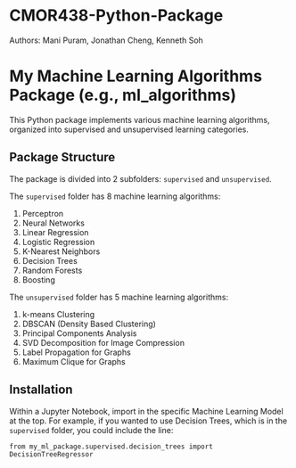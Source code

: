 # CMOR438-Python-Package

Authors: Mani Puram, Jonathan Cheng, Kenneth Soh

# My Machine Learning Algorithms Package (e.g., ml_algorithms)

This Python package implements various machine learning algorithms, organized into supervised and unsupervised learning categories.

## Package Structure

The package is divided into 2 subfolders: ```supervised``` and ```unsupervised```. 

The ```supervised``` folder has 8 machine learning algorithms:
1. Perceptron
2. Neural Networks
3. Linear Regression
4. Logistic Regression
5. K-Nearest Neighbors
6. Decision Trees
7. Random Forests
8. Boosting

The ```unsupervised``` folder has 5 machine learning algorithms:
1. k-means Clustering
2. DBSCAN (Density Based Clustering)
3. Principal Components Analysis
4. SVD Decomposition for Image Compression
5. Label Propagation for Graphs
6. Maximum Clique for Graphs


## Installation


Within a Jupyter Notebook, import in the specific Machine Learning Model at the top. For example, if you wanted to use Decision Trees, which is in the ```supervised``` folder, you could include the line:

```from my_ml_package.supervised.decision_trees import DecisionTreeRegressor```




